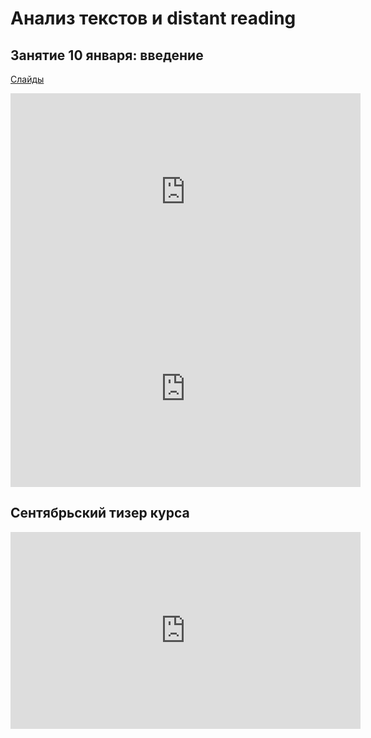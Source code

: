 # Анализ текстов и distant reading

## Занятие 10 января: введение
[Слайды](https://docs.google.com/presentation/d/1VKliGebpZTN-GpIwXr5Vc6aYBTl3_SiAb0A-L-Pddaw/edit?usp=sharing)

<iframe width="560" height="315" src="https://www.youtube.com/embed/aTALfr_8jok" title="YouTube video player" frameborder="0" allow="accelerometer; autoplay; clipboard-write; encrypted-media; gyroscope; picture-in-picture; web-share" allowfullscreen></iframe>

<iframe width="560" height="315" src="https://www.youtube.com/embed/8GXSa4zrdJ0" title="YouTube video player" frameborder="0" allow="accelerometer; autoplay; clipboard-write; encrypted-media; gyroscope; picture-in-picture; web-share" allowfullscreen></iframe>

## Сентябрьский тизер курса

<iframe width="560" height="315" src="https://www.youtube.com/embed/r07dhxnOal8" title="YouTube video player" frameborder="0" allow="accelerometer; autoplay; clipboard-write; encrypted-media; gyroscope; picture-in-picture; web-share" allowfullscreen></iframe>
